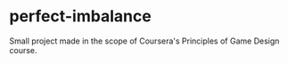 # perfect-imbalance
Small project made in the scope of Coursera's Principles of Game Design course.
